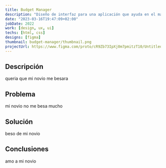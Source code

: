 ```yaml
---
title: Budget Manager
description: "Diseño de interfaz para una aplicación que ayuda en el manejo y visualización de transacciones del día a día"
date: "2023-03-16T19:47:09+02:00"
jobDate: 2022
work: [design, ux, ui]
techs: [html, css]
designs: [figma]
thumbnail: budget-manager/thumbnail.png
projectUrl: https://www.figma.com/proto/cR9Zb73IpXj0m7pmitzT10/Untitled?node-id=7-65&scaling=scale-down&page-id=0%3A1&starting-point-node-id=7%3A65
---
```


## Descripción 
queria que mi novio me besara
## Problema 
mi novio no me besa mucho
## Solución
beso de mi novio
## Conclusiones 
amo a mi novio

